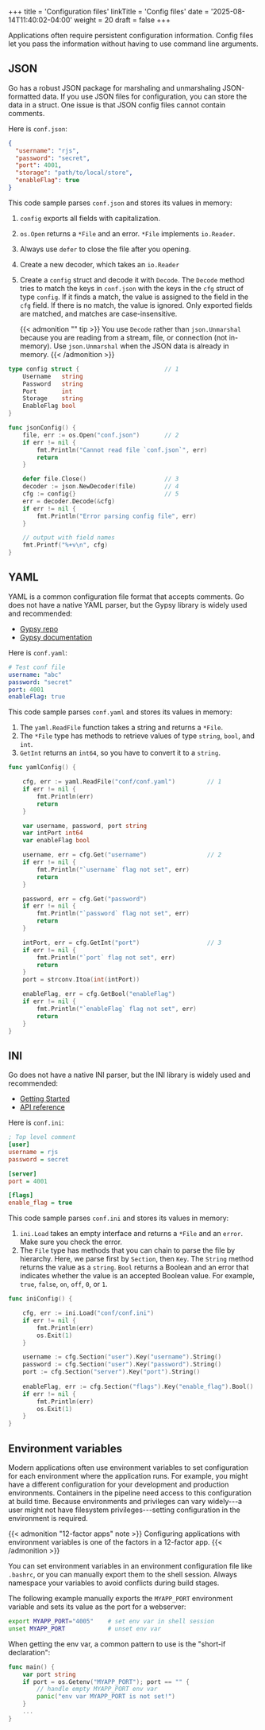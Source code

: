 +++
title = 'Configuration files'
linkTitle = 'Config files'
date = '2025-08-14T11:40:02-04:00'
weight = 20
draft = false
+++

Applications often require persistent configuration information. Config files let you pass the information without having to use command line arguments.

## JSON

Go has a robust JSON package for marshaling and unmarshaling JSON-formatted data. If you use JSON files for configuration, you can store the data in a struct. One issue is that JSON config files cannot contain comments.

Here is `conf.json`:

```json
{
  "username": "rjs",
  "password": "secret",
  "port": 4001,
  "storage": "path/to/local/store",
  "enableFlag": true
}
```
This code sample parses `conf.json` and stores its values in memory:
1. `config` exports all fields with capitalization.
2. `os.Open` returns a `*File` and an error. `*File` implements `io.Reader`.
3. Always use `defer` to close the file after you opening.
4. Create a new decoder, which takes an `io.Reader`
5. Create a `config` struct and decode it with `Decode`. The `Decode` method tries to match the keys in `conf.json` with the keys in the `cfg` struct of type `config`. If it finds a match, the value is assigned to the field in the `cfg` field. If there is no match, the value is ignored. Only exported fields are matched, and matches are case-insensitive.
   
   {{< admonition "" tip >}}
   You use `Decode` rather than `json.Unmarshal` because you are reading from a stream, file, or connection (not in-memory). Use `json.Unmarshal` when the JSON data is already in memory.
   {{< /admonition >}}

```go
type config struct {                        // 1
	Username   string
	Password   string
	Port       int
	Storage    string
	EnableFlag bool
}

func jsonConfig() {
	file, err := os.Open("conf.json")       // 2
	if err != nil {
		fmt.Println("Cannot read file `conf.json`", err)
		return
	}

	defer file.Close()                      // 3
	decoder := json.NewDecoder(file)        // 4
	cfg := config{}                         // 5
	err = decoder.Decode(&cfg)
	if err != nil {
		fmt.Println("Error parsing config file", err)
	}

    // output with field names
    fmt.Printf("%+v\n", cfg)
}
```


## YAML

YAML is a common configuration file format that accepts comments. Go does not have a native YAML parser, but the Gypsy library is widely used and recommended:

- [Gypsy repo](https://github.com/kylelemons/go-gypsy)
- [Gypsy documentation](https://pkg.go.dev/github.com/kylelemons/go-gypsy/yaml)

Here is `conf.yaml`:

```yaml
# Test conf file
username: "abc"
password: "secret"
port: 4001
enableFlag: true
```

This code sample parses `conf.yaml` and stores its values in memory:
1. The `yaml.ReadFile` function takes a string and returns a `*File`.
2. The `*File` type has methods to retrieve values of type `string`, `bool`, and `int`.
3. `GetInt` returns an `int64`, so you have to convert it to a `string`.


```go
func yamlConfig() {

	cfg, err := yaml.ReadFile("conf/conf.yaml")         // 1
	if err != nil {
		fmt.Println(err)
		return
	}

	var username, password, port string
	var intPort int64
	var enableFlag bool

	username, err = cfg.Get("username")                 // 2
	if err != nil {
		fmt.Println("`username` flag not set", err)
		return
	}

	password, err = cfg.Get("password")
	if err != nil {
		fmt.Println("`password` flag not set", err)
		return
	}

	intPort, err = cfg.GetInt("port")                   // 3
	if err != nil {
		fmt.Println("`port` flag not set", err)
		return
	}
	port = strconv.Itoa(int(intPort))

	enableFlag, err = cfg.GetBool("enableFlag")
	if err != nil {
		fmt.Println("`enableFlag` flag not set", err)
		return
	}
}
```

## INI

Go does not have a native INI parser, but the INI library is widely used and recommended:

- [Getting Started](https://ini.unknwon.io/docs/intro/getting_started)
- [API reference](https://gowalker.org/gopkg.in/ini.v1)

Here is `conf.ini`:

```ini
; Top level comment
[user]
username = rjs
password = secret

[server]
port = 4001

[flags]
enable_flag = true
```

This code sample parses `conf.ini` and stores its values in memory:
1. `ini.Load` takes an empty interface and returns a `*File` and an `error`. Make sure you check the error.
2. The `File` type has methods that you can chain to parse the file by hierarchy. Here, we parse first by `Section`, then `Key`. The `String` method returns the value as a `string`. `Bool` returns a Boolean and an error that indicates whether the value is an accepted Boolean value. For example, `true`, `false`, `on`, `off`, `0`, or `1`.

```go
func iniConfig() {

	cfg, err := ini.Load("conf/conf.ini")
	if err != nil {
		fmt.Println(err)
		os.Exit(1)
	}

	username := cfg.Section("user").Key("username").String()
	password := cfg.Section("user").Key("password").String()
	port := cfg.Section("server").Key("port").String()
	
    enableFlag, err := cfg.Section("flags").Key("enable_flag").Bool()
	if err != nil {
		fmt.Println(err)
		os.Exit(1)
	}
}
```

## Environment variables

Modern applications often use environment variables to set configuration for each environment where the application runs. For example, you might have a different configuration for your development and production environments. Containers in the pipeline need access to this configuration at build time. Because environments and privileges can vary widely---a user might not have filesystem privileges---setting configuration in the environment is required.

{{< admonition "12-factor apps" note >}}
Configuring applications with environment variables is one of the factors in a 12-factor app.
{{< /admonition >}}

You can set environment variables in an environment configuration file like `.bashrc`, or you can manually export them to the shell session. Always namespace your variables to avoid conflicts during build stages.

The following example manually exports the `MYAPP_PORT` environment variable and sets its value as the port for a webserver:

```bash
export MYAPP_PORT="4005"    # set env var in shell session
unset MYAPP_PORT            # unset env var
```

When getting the env var, a common pattern to use is the "short-if declaration":

```go
func main() {
	var port string
	if port = os.Getenv("MYAPP_PORT"); port == "" {
        // handle empty MYAPP_PORT env var
		panic("env var MYAPP_PORT is not set!")
	}
    ...
}
```